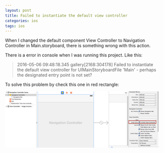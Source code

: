 ```yaml
---
layout: post
title: Failed to instantiate the default view controller
categories: ios
tags: ios
---
```

When I changed the default component View Controller to Navigation Controller in Main.storyboard, there is something wrong with this action.

There is a error in console when I was running this project. Like this:

> 2016-05-06 09:48:18.345 gallery[2168:304178] Failed to instantiate the default view controller for UIMainStoryboardFile 'Main' - perhaps the designated entry point is not set?
>

To solve this problem by check this one in red rectangle:

![img](../image/image2016050601.png)